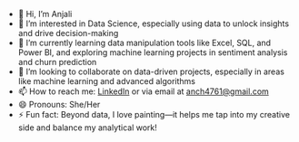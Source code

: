 - 👋 Hi, I’m Anjali
- 👀 I’m interested in Data Science, especially using data to unlock insights and drive decision-making
- 🌱 I’m currently learning data manipulation tools like Excel, SQL, and Power BI, and exploring machine learning projects in sentiment analysis and churn prediction
- 💞️ I’m looking to collaborate on data-driven projects, especially in areas like machine learning and advanced algorithms
- 📫 How to reach me: [LinkedIn](www.linkedin.com/in/anjali-chauhan-1b8b09259) or via email at anch4761@gmail.com
- 😄 Pronouns: She/Her
- ⚡ Fun fact: Beyond data, I love painting—it helps me tap into my creative side and balance my analytical work!

<!---
a-njal/a-njal is a ✨ special ✨ repository because its `README.md` (this file) appears on your GitHub profile.
You can click the Preview link to take a look at your changes.
--->

